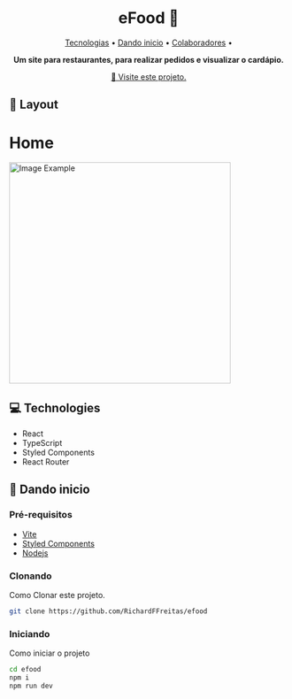 <h1 align="center" style="font-weight: bold;">eFood 🍣</h1>

<p align="center">
 <a href="#tech">Tecnologias</a> • 
 <a href="#started">Dando inicio</a> • 
  <a href="#colab">Colaboradores</a> •
</p>

<p align="center">
    <b>Um site para restaurantes, para realizar pedidos e visualizar o cardápio.</b>
</p>

<p align="center">
     <a href="https://efood-ca24ikzlf-richard-f-freitas-projects.vercel.app">📱 Visite este projeto.</a>
</p>

<h2 id="layout">🎨 Layout</h2>

<p align="center">
  <h1>Home</h1>
    <img src="/Prints/Home.png" alt="Image Example" width="400px">
</p>

<h2 id="technologies">💻 Technologies</h2>

- React
- TypeScript
- Styled Components
- React Router

<h2 id="started">🚀 Dando inicio</h2>

<h3>Pré-requisitos</h3>

- [Vite](https://vitejs.dev)
- [Styled Components](https://styled-components.com)
- [Nodejs](https://nodejs.org/en)

<h3>Clonando</h3>

Como Clonar este projeto.

```bash
git clone https://github.com/RichardFFreitas/efood
```

<h3>Iniciando</h3>

Como iniciar o projeto

```bash
cd efood
npm i
npm run dev
```